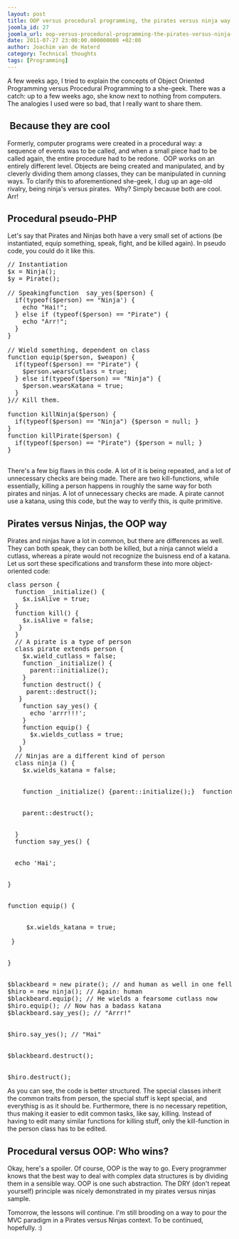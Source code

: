 ```yaml
---
layout: post
title: OOP versus procedural programming, the pirates versus ninja way
joomla_id: 27
joomla_url: oop-versus-procedural-programming-the-pirates-versus-ninja-way
date: 2011-07-27 23:00:00.000000000 +02:00
author: Joachim van de Haterd
category: Technical thoughts
tags: [Programming]
---
```

<p>A few weeks ago, I tried to explain the concepts of Object Oriented Programming versus Procedural Programming to a she-geek. There was a catch: up to a few weeks ago, she know next to nothing from computers. The analogies I used were so bad, that I really want to share them.</p>



<h2> Because they are cool</h2>

<p>Formerly, computer programs were created in a procedural way: a sequence of events was to be called, and when a small piece had to be called again, the entire procedure had to be redone.  OOP works on an entirely different level. Objects are being created and manipulated, and by cleverly dividing them among classes, they can be manipulated in cunning ways. To clarify this to aforementioned she-geek, I dug up an age-old rivalry, being ninja's versus pirates.  Why? Simply because both are cool. Arr!</p>

<h2>Procedural pseudo-PHP </h2>

<p>Let's say that Pirates and Ninjas both have a very small set of actions (be instantiated, equip something, speak, fight, and be killed again). In pseudo code, you could do it like this.</p>

<pre>// Instantiation<br />$x = Ninja();<br />$y = Pirate();<br /><br />// Speakingfunction  say_yes($person) {<br />  if(typeof($person) == "Ninja') {<br />    echo "Hai!";<br />  } else if (typeof($person) == "Pirate") {<br />    echo "Arr!";<br />  } <br />}<br /><br />// Wield something, dependent on class <br />function equip($person, $weapon) {<br />  if(typeof($person) == "Pirate") { <br />    $person.wearsCutlass = true; <br />  } else if(typeof($person) == "Ninja") {<br />    $person.wearsKatana = true;<br />  }<br />}// Kill them.<br /> <br />function killNinja($person) {<br />  if(typeof($person) == "Ninja") {$person = null; } <br />}<br />function killPirate($person) {<br />  if(typeof($person) == "Pirate") {$person = null; }<br />}

</pre>

<p>There's a few big flaws in this code. A lot of it is being repeated, and a lot of unnecessary checks are being made. There are two kill-functions, while essentially, killing a person happens in roughly the same way for both pirates and ninjas. A lot of unnecessary checks are made. A pirate cannot use a katana, using this code, but the way to verify this, is quite primitive.</p>

<h2>Pirates versus Ninjas, the OOP way</h2>

<p>Pirates and ninjas have a lot in common, but there are differences as well. They can both speak, they can both be killed, but a ninja cannot wield a cutlass, whereas a pirate would not recognize the buisness end of a katana. Let us sort these specifications and transform these into more object-oriented code:</p>

<pre>class person {<br />  function _initialize() {<br />    $x.isAlive = true;<br />  }<br />  function kill() {<br />    $x.isAlive = false;<br />   }<br />  }<br />  // A pirate is a type of person <br />  class pirate extends person { <br />    $x.wield_cutlass = false; <br />    function _initialize() {<br />      parent::initialize();<br />    } <br />    function destruct() {<br />     parent::destruct();<br />   } <br />    function say_yes() {<br />      echo 'arrr!!!';<br />    }<br />    function equip() {<br />      $x.wields_cutlass = true;<br />    } <br />   }<br />  // Ninjas are a different kind of person<br />  class ninja () {<br />    $x.wields_katana = false; <br />

    function _initialize() {parent::initialize();}  function destruct() {<br />

    parent::destruct();<br />

  }<br />  function say_yes() {<br />

  echo 'Hai';<br />

}<br />

function equip() {<br />

     $x.wields_katana = true;

 }<br />

}<br />

$blackbeard = new pirate(); // and human as well in one fell swoop<br />$hiro = new ninja(); // Again: human<br />$blackbeard.equip(); // He wields a fearsome cutlass now<br />$hiro.equip(); // Now has a badass katana<br />$blackbeard.say_yes(); // "Arrr!"<br />

$hiro.say_yes(); // "Hai"<br />

$blackbeard.destruct();<br />

$hiro.destruct();</pre>

<p>As you can see, the code is better structured. The special classes inherit the common traits from person, the special stuff is kept special, and everythisg is as it should be. Furthermore, there is no necessary repetition, thus making it easier to edit common tasks, like say, killing. Instead of having to edit many similar functions for killing stuff, only the kill-function in the person class has to be edited.</p>

<h2>Procedural versus OOP: Who wins? </h2>

<p>Okay, here's a spoiler. Of course, OOP is the way to go. Every programmer knows that the best way to deal with complex data structures is by dividing them in a sensible way. OOP is one such abstraction. The DRY (don't repeat yourself) principle was nicely demonstrated in my pirates versus ninjas sample.</p>

<p>Tomorrow, the lessons will continue. I'm still brooding on a way to pour the MVC paradigm in a Pirates versus Ninjas context. To be continued, hopefully. :)</p>
